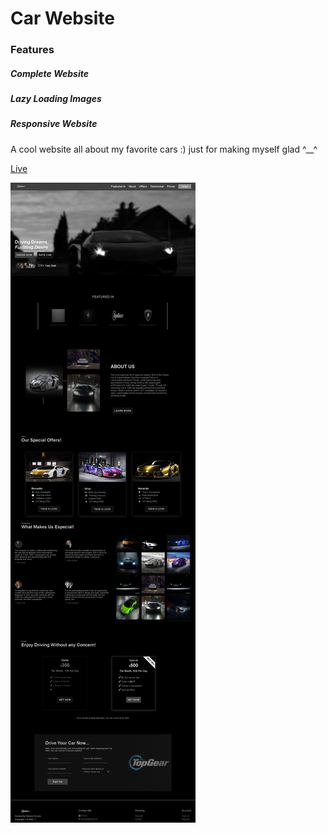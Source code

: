 # Car Website

### Features

##### Complete Website

##### Lazy Loading Images

##### Responsive Website

A cool website all about my favorite cars :) just for making myself glad ^__^

[Live](https://tamana543.github.io/Car-Website)


![webste overview](<Website Overview.png>)
